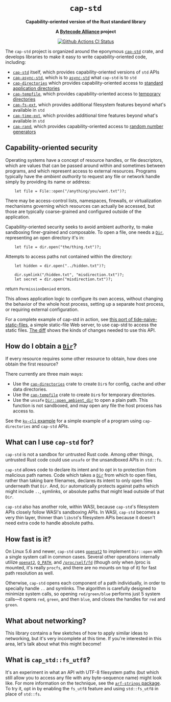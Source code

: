 <div align="center">
  <h1><code>cap-std</code></h1>

  <p>
    <strong>Capability-oriented version of the Rust standard library</strong>
  </p>

  <strong>A <a href="https://bytecodealliance.org/">Bytecode Alliance</a> project</strong>

  <p>
    <a href="https://github.com/bytecodealliance/cap-std/actions?query=workflow%3ACI"><img src="https://github.com/bytecodealliance/cap-std/workflows/CI/badge.svg" alt="Github Actions CI Status" /></a>
  </p>
</div>

The `cap-std` project is organized around the eponymous [`cap-std`] crate, and
develops libraries to make it easy to write capability-oriented code, including:

 - [`cap-std`] itself, which provides capability-oriented versions of `std` APIs
 - [`cap-async-std`], which is to [`async-std`] what `cap-std` is to `std`
 - [`cap-directories`] which provides capability-oriented access to
   [standard application directories]
 - [`cap-tempfile`], which provides capability-oriented access to
   [temporary directories]
 - [`cap-fs-ext`], which provides additional filesystem features beyond
   what's available in `std`
 - [`cap-time-ext`], which provides additional time features beyond
   what's available in `std`
 - [`cap-rand`], which provides capability-oriented access to
   [random number generators]

[`std`]: https://doc.rust-lang.org/std/
[`cap-std`]: https://github.com/bytecodealliance/cap-std/blob/main/cap-std/README.md
[`cap-async-std`]: https://github.com/bytecodealliance/cap-std/blob/main/cap-async-std/README.md
[`cap-directories`]: https://github.com/bytecodealliance/cap-std/blob/main/cap-directories/README.md
[`cap-tempfile`]: https://github.com/bytecodealliance/cap-std/blob/main/cap-tempfile/README.md
[`cap-fs-ext`]: https://github.com/bytecodealliance/cap-std/blob/main/cap-fs-ext/README.md
[`cap-time-ext`]: https://github.com/bytecodealliance/cap-std/blob/main/cap-time-ext/README.md
[`cap-rand`]: https://github.com/bytecodealliance/cap-std/blob/main/cap-rand/README.md
[`cap_std::fs`]: https://docs.rs/cap-std/latest/cap_std/fs/index.html
[`async-std`]: https://docs.rs/async-std/
[standard application directories]: https://docs.rs/directories-next/
[temporary directories]: https://docs.rs/tempfile/
[random number generators]: https://docs.rs/rand/

## Capability-oriented security

Operating systems have a concept of resource handles, or file descriptors, which
are values that can be passed around within and sometimes between programs, and
which represent access to external resources. Programs typically have the
*ambient authority* to request any file or network handle simply by providing
its name or address:

```
    let file = File::open("/anything/you/want.txt")?;
```

There may be access-control lists, namespaces, firewalls, or virtualization
mechanisms governing which resources can actually be accessed, but those are
typically coarse-grained and configured outside of the application.

Capability-oriented security seeks to avoid ambient authority, to make sandboxing
finer-grained and composable. To open a file, one needs a [`Dir`], representing
an open directory it's in:

```
    let file = dir.open("the/thing.txt")?;
```

Attempts to access paths not contained within the directory:

```
    let hidden = dir.open("../hidden.txt")?;

    dir.symlink("/hidden.txt", "misdirection.txt")?;
    let secret = dir.open("misdirection.txt")?;
```

return `PermissionDenied` errors.

This allows application logic to configure its own access, without changing the
behavior of the whole host process, setting up a separate host process, or
requiring external configuration.

For a complete example of cap-std in action, see
[this port of tide-naive-static-files], a simple static-file Web server, to use
cap-std to access the static files. [The diff] shows the kinds of changes
needed to use this API.

[this port of tide-naive-static-files]: https://github.com/sunfishcode/tide-naive-static-files/
[The diff]: https://github.com/eignnx/tide-naive-static-files/compare/master...sunfishcode:main

[`Dir`]: https://docs.rs/cap-std/latest/cap_std/fs/struct.Dir.html

## How do I obtain a [`Dir`]?

If every resource requires some other resource to obtain, how does one obtain
the first resource?

There currently are three main ways:
 - Use the [`cap-directories`] crate to create `Dir`s for config, cache and
   other data directories.
 - Use the [`cap-tempfile`] crate to create `Dir`s for temporary directories.
 - Use the `unsafe` [`Dir::open_ambient_dir`] to open a plain path. This
   function is not sandboxed, and may open any file the host process has
   access to.

See the [`kv-cli` example] for a simple example of a program using `cap-directories`
and `cap-std` APIs.

[`Dir::open_ambient_dir`]: https://docs.rs/cap-std/latest/cap_std/fs/struct.Dir.html#method.open_ambient_dir
[`kv-cli` example]: https://github.com/bytecodealliance/cap-std/blob/main/examples/kv-cli.rs

## What can I use `cap-std` for?

`cap-std` is not a sandbox for untrusted Rust code. Among other things,
untrusted Rust code could use `unsafe` or the unsandboxed APIs in `std::fs`.

`cap-std` allows code to declare its intent and to opt in to protection from
malicious path names. Code which takes a [`Dir`] from which to open files,
rather than taking bare filenames, declares its intent to only open files
underneath that `Dir`. And, `Dir` automatically protects against paths which
might include `..`, symlinks, or absolute paths that might lead outside of that
`Dir`.

`cap-std` also has another role, within WASI, because `cap-std`'s filesystem
APIs closely follow WASI's sandboxing APIs. In WASI, `cap-std` becomes a very
thin layer, thinner than `libstd`'s filesystem APIs because it doesn't need
extra code to handle absolute paths.

## How fast is it?

On Linux 5.6 and newer, `cap-std` uses [`openat2`] to implement `Dir::open`
with a single system call in common cases. Several other operations internally
utilize [`openat2`], [`O_PATH`], and [`/proc/self/fd`] (though only when /proc
is mounted, it's really `procfs`, and there are no mounts on top of it) for
fast path resolution as well.

Otherwise, `cap-std` opens each component of a path individually, in order to
specially handle `..` and symlinks. The algorithm is carefully designed to
minimize system calls, so opening `red/green/blue` performs just 5 system
calls—it opens `red`, `green`, and then `blue`, and closes the handles for `red`
and `green`.

[`openat2`]: https://lwn.net/Articles/796868/
[`O_PATH`]: https://man7.org/linux/man-pages/man2/open.2.html
[`/proc/self/fd`]: https://man7.org/linux/man-pages/man5/proc.5.html

## What about networking?

This library contains a few sketches of how to apply similar ideas to
networking, but it's very incomplete at this time. If you're interested in this
area, let's talk about what this might become!

## What is `cap_std::fs_utf8`?

It's an experiment in what an API with UTF-8 filesystem paths (but which still
allow you to access any file with any byte-sequence name) might look like. For
more information on the technique, see the [`arf-strings` package]. To try it,
opt in by enabling the `fs_utf8` feature and using `std::fs_utf8` in place of
`std::fs`.

[`arf-strings` package]: https://github.com/bytecodealliance/arf-strings/
